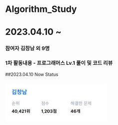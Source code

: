 # Algorithm_Study

# 2023.04.10 ~ 

### 참여자 김창남 외 9명 
### 1차 활동내용 - 프로그래머스 Lv.1 풀이 및 코드 리뷰

##2023.04.10 Now Status
###
<img src="/pictures/MyLevel.jpg">
